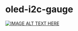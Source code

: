 # oled-i2c-gauge

[![IMAGE ALT TEXT HERE](https://img.youtube.com/vi/4CgwwIlmM5U/0.jpg)](https://www.youtube.com/watch?v=4CgwwIlmM5U)
